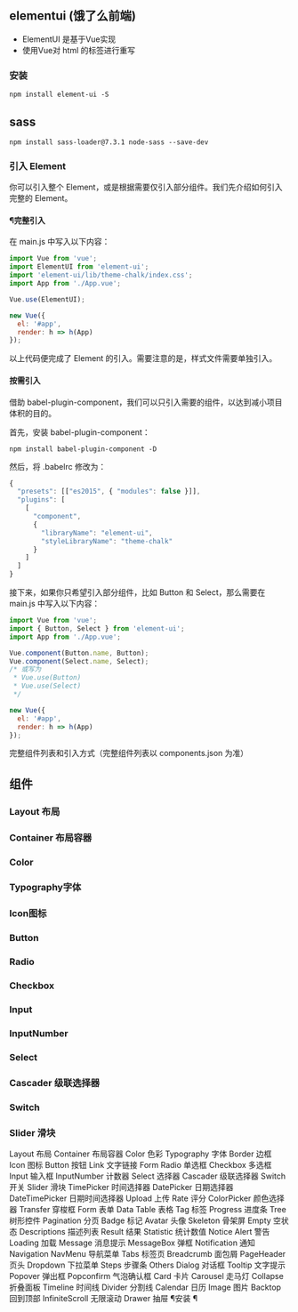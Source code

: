 ## elementui (饿了么前端)

- ElementUI 是基于Vue实现
- 使用Vue对 html 的标签进行重写


### 安装
```
npm install element-ui -S
 ```

## sass
```
npm install sass-loader@7.3.1 node-sass --save-dev
```

### 引入 Element
你可以引入整个 Element，或是根据需要仅引入部分组件。我们先介绍如何引入完整的 Element。

#### ¶完整引入
在 main.js 中写入以下内容：
```js
import Vue from 'vue';
import ElementUI from 'element-ui';
import 'element-ui/lib/theme-chalk/index.css';
import App from './App.vue';

Vue.use(ElementUI);

new Vue({
  el: '#app',
  render: h => h(App)
});
```
以上代码便完成了 Element 的引入。需要注意的是，样式文件需要单独引入。

#### 按需引入
借助 babel-plugin-component，我们可以只引入需要的组件，以达到减小项目体积的目的。

首先，安装 babel-plugin-component：
```
npm install babel-plugin-component -D
```
然后，将 .babelrc 修改为：
``` js
{
  "presets": [["es2015", { "modules": false }]],
  "plugins": [
    [
      "component",
      {
        "libraryName": "element-ui",
        "styleLibraryName": "theme-chalk"
      }
    ]
  ]
}
```
接下来，如果你只希望引入部分组件，比如 Button 和 Select，那么需要在 main.js 中写入以下内容：
```js
import Vue from 'vue';
import { Button, Select } from 'element-ui';
import App from './App.vue';

Vue.component(Button.name, Button);
Vue.component(Select.name, Select);
/* 或写为
 * Vue.use(Button)
 * Vue.use(Select)
 */

new Vue({
  el: '#app',
  render: h => h(App)
});
```
完整组件列表和引入方式（完整组件列表以 components.json 为准）

## 组件

### Layout 布局

### Container 布局容器
### Color
### Typography字体
### Icon图标
### Button
### Radio
### Checkbox
### Input
### InputNumber
### Select
### Cascader 级联选择器
### Switch
### Slider 滑块

Layout 布局
Container 布局容器
Color 色彩
Typography 字体
Border 边框
Icon 图标
Button 按钮
Link 文字链接
Form
Radio 单选框
Checkbox 多选框
Input 输入框
InputNumber 计数器
Select 选择器
Cascader 级联选择器
Switch 开关
Slider 滑块
TimePicker 时间选择器
DatePicker 日期选择器
DateTimePicker 日期时间选择器
Upload 上传
Rate 评分
ColorPicker 颜色选择器
Transfer 穿梭框
Form 表单
Data
Table 表格
Tag 标签
Progress 进度条
Tree 树形控件
Pagination 分页
Badge 标记
Avatar 头像
Skeleton 骨架屏
Empty 空状态
Descriptions 描述列表
Result 结果
Statistic 统计数值
Notice
Alert 警告
Loading 加载
Message 消息提示
MessageBox 弹框
Notification 通知
Navigation
NavMenu 导航菜单
Tabs 标签页
Breadcrumb 面包屑
PageHeader 页头
Dropdown 下拉菜单
Steps 步骤条
Others
Dialog 对话框
Tooltip 文字提示
Popover 弹出框
Popconfirm 气泡确认框
Card 卡片
Carousel 走马灯
Collapse 折叠面板
Timeline 时间线
Divider 分割线
Calendar 日历
Image 图片
Backtop 回到顶部
InfiniteScroll 无限滚动
Drawer 抽屉
¶安装
¶
